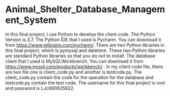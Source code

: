# Animal_Shelter_Database_Management_System

In this final project, I use Python to develop the client code. The Python Version is 3.7. 
The Python IDE that I used is Pycharm. You can download it from https://www.jetbrains.com/pycharm/. 
There are two Python libraries in this final project, which is pymysql and datetime. These two Python libraries are standard Python libraries so that you do not to install. The database client that I used is MySQLWorkbrench. You can download it from https://www.mysql.com/products/workbench/ . In my client code file, there are two file one is client_code.py and another is testcode.py. The client_code.py contain the code for the operation for the database and testcode.py contain the test code. 
The username for this final project is root and password is LJc690625822.
